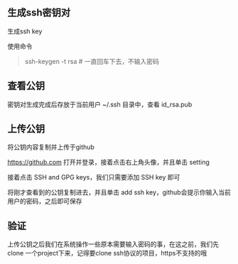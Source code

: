 ## 生成ssh密钥对  

生成ssh key

使用命令

> ssh-keygen -t rsa # 一直回车下去，不输入密码  

## 查看公钥

密钥对生成完成后存放于当前用户 ~/.ssh 目录中，查看 id_rsa.pub

## 上传公钥

将公钥内容复制并上传于github

https://github.com 打开并登录，接着点击右上角头像，并且单击 setting

接着点击 SSH and GPG keys，我们只需要添加 SSH key 即可

将刚才查看到的公钥复制进去，并且单击 add ssh key，github会提示你输入当前用户的密码，之后即可保存

## 验证

上传公钥之后我们在系统操作一些原本需要输入密码的事，在这之前，我们先 clone 一个project下来，记得要clone ssh协议的项目，https不支持的哦


